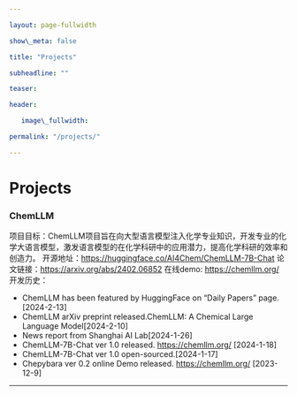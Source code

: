 ```yaml
---

layout: page-fullwidth

show\_meta: false

title: "Projects"

subheadline: ""

teaser: 

header:

   image\_fullwidth: 

permalink: "/projects/"

---
```


# Projects


### ChemLLM
项目目标：ChemLLM项目旨在向大型语言模型注入化学专业知识，开发专业的化学大语言模型，激发语言模型的在化学科研中的应用潜力，提高化学科研的效率和创造力。
开源地址：https://huggingface.co/AI4Chem/ChemLLM-7B-Chat
论文链接：https://arxiv.org/abs/2402.06852
在线demo: https://chemllm.org/
开发历史：
- ChemLLM has been featured by HuggingFace on “Daily Papers” page.[2024-2-13]
- ChemLLM arXiv preprint released.ChemLLM: A Chemical Large Language Model[2024-2-10]
- News report from Shanghai AI Lab[2024-1-26]
- ChemLLM-7B-Chat ver 1.0 released. https://chemllm.org/ [2024-1-18]
- ChemLLM-7B-Chat ver 1.0 open-sourced.[2024-1-17]
- Chepybara ver 0.2 online Demo released. https://chemllm.org/ [2023-12-9]

---


<!-- ### Fengwu
+ Holder:   罗京佳
+ Group:    AI4Science
+ Link:     
+ Video:    

--- -->

